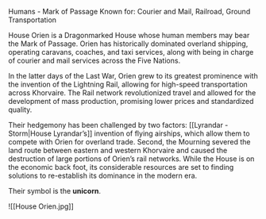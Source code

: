 Humans - Mark of Passage
Known for: Courier and Mail, Railroad, Ground Transportation

House Orien is a Dragonmarked House whose human members may bear the Mark of Passage. Orien has historically dominated overland shipping, operating caravans, coaches, and taxi services, along with being in charge of courier and mail services across the Five Nations.

In the latter days of the Last War, Orien grew to its greatest prominence with the invention of the Lightning Rail, allowing for high-speed transportation across Khorvaire. The Rail network revolutionized travel and allowed for the development of mass production, promising lower prices and standardized quality.

Their hedgemony has been challenged by two factors: [[Lyrandar - Storm|House Lyrandar’s]] invention of flying airships, which allow them to compete with Orien for overland trade. Second, the Mourning severed the land route between eastern and western Khorvaire and caused the destruction of large portions of Orien’s rail networks. While the House is on the economic back foot, its considerable resources are set to finding solutions to re-establish its dominance in the modern era.

Their symbol is the **unicorn**.

![[House Orien.jpg]]